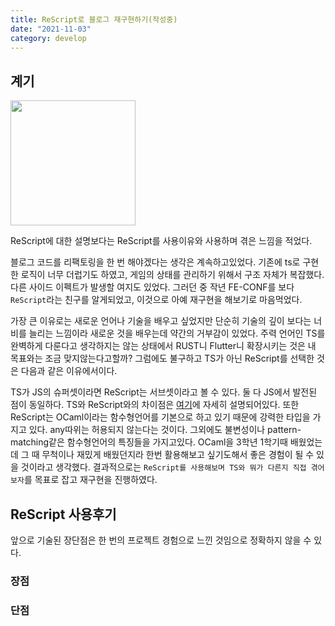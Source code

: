 ```yaml
---
title: ReScript로 블로그 재구현하기(작성중)
date: "2021-11-03"
category: develop
---
```


## 계기

<img src="https://techstack-generator.vercel.app/rescript-icon.svg" width="200" />

ReScript에 대한 설명보다는 ReScript를 사용이유와 사용하며 겪은 느낌을 적었다.

블로그 코드를 리팩토링을 한 번 해야겠다는 생각은 계속하고있었다. 기존에 ts로 구현한 로직이 너무 더럽기도 하였고, 게임의 상태를 관리하기 위해서 구조 자체가 복잡했다. 다른 사이드 이펙트가 발생할 여지도 있었다. 그러던 중 작년 FE-CONF를 보다 `ReScript`라는 친구를 알게되었고, 이것으로 아예 재구현을 해보기로 마음먹었다.

가장 큰 이유로는 새로운 언어나 기술을 배우고 싶었지만 단순히 기술의 깊이 보다는 너비를 늘리는 느낌이라 새로운 것을 배우는데 약간의 거부감이 있었다. 주력 언어인 TS를 완벽하게 다룬다고 생각하지는 않는 상태에서 RUST니 Flutter니 확장시키는 것은 내 목표와는 조금 맞지않는다고할까? 그럼에도 불구하고 TS가 아닌 ReScript를 선택한 것은 다음과 같은 이유에서이다.

TS가 JS의 슈퍼셋이라면 ReScript는 서브셋이라고 볼 수 있다. 둘 다 JS에서 발전된 점이 동일하다. TS와 ReScript와의 차이점은 [여기](https://rescript-lang.org/docs/manual/latest/introduction#difference-vs-typescript)에 자세히 설명되어있다. 또한 ReScript는 OCaml이라는 함수형언어를 기본으로 하고 있기 때문에 강력한 타입을 가지고 있다. any따위는 허용되지 않는다는 것이다. 그외에도 불변성이나 pattern-matching같은 함수형언어의 특징들을 가지고있다. OCaml을 3학년 1학기때 배웠었는데 그 때 무척이나 재밌게 배웠던지라 한번 활용해보고 싶기도해서 좋은 경험이 될 수 있을 것이라고 생각했다. 결과적으로는 `ReScript를 사용해보며 TS와 뭐가 다른지 직접 겪어보자`를 목표로 잡고 재구현을 진행하였다.

## ReScript 사용후기

앞으로 기술된 장단점은 한 번의 프로젝트 경험으로 느낀 것임으로 정확하지 않을 수 있다.

### 장점

### 단점
